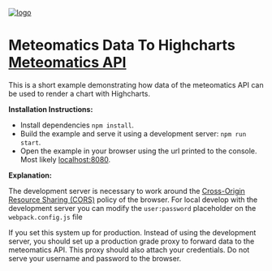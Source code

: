 [![logo](https://static.meteomatics.com/meteomatics-logo.png)](https://www.meteomatics.com "Meteomatics - Your Experts in Weather Data Processing")

Meteomatics Data To Highcharts [Meteomatics API](https://api.meteomatics.com/Overview.html "Documentation Overwiev")
===================================================================================


This is a short example demonstrating how data of the meteomatics API can be used to render a chart with Highcharts.

**Installation Instructions:**

- Install dependencies `npm install`.
- Build the example and serve it using a development server: `npm run start`.
- Open the example in your browser using the url printed to the console. Most likely [localhost:8080](http://localhost:8080).

**Explanation:**

The development server is necessary to work around the [Cross-Origin Resource Sharing (CORS)](https://developer.mozilla.org/en-US/docs/Web/HTTP/CORS)
policy of the browser. For local develop with the development server you can modify the `user:password` placeholder on the `webpack.config.js` file


If you set this system up for production. Instead of using the development server, you should set up a production grade proxy
to forward data to the meteomatics API. This proxy should also attach your credentials. Do not serve your username and password to the browser.
